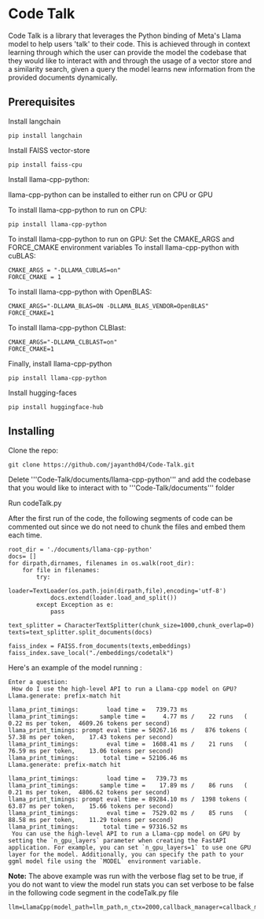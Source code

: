 # Code Talk
Code Talk is a library that leverages the Python binding of Meta's Llama model to help users 'talk' to their code. This is achieved through in context learning through which the user can provide the model the codebase that they would like to interact with and through the usage of a vector store and a similarity search, given a query the model learns new information from the provided documents dynamically.

## Prerequisites 
Install langchain 

```
pip install langchain
```  

Install FAISS vector-store
```
pip install faiss-cpu
``` 

Install llama-cpp-python:

llama-cpp-python can be installed to either run on CPU or GPU 
    
 To install llama-cpp-python to run on CPU:
 ```
 pip install llama-cpp-python
 ``` 
    
 To install llama-cpp-python to run on GPU:
 Set the CMAKE_ARGS and FORCE_CMAKE environment variables
 To install llama-cpp-python with cuBLAS:
 ```
 CMAKE_ARGS = "-DLLAMA_CUBLAS=on"
 FORCE_CMAKE = 1
 ```
 To install llama-cpp-python with OpenBLAS: 
 ```
 CMAKE_ARGS="-DLLAMA_BLAS=ON -DLLAMA_BLAS_VENDOR=OpenBLAS"
 FORCE_CMAKE=1
 ```
 To install llama-cpp-python CLBlast:
 ```
 CMAKE_ARGS="-DLLAMA_CLBLAST=on"
 FORCE_CMAKE=1
 ```
 Finally, install llama-cpp-python
 ```
 pip install llama-cpp-python
 ```
Install hugging-faces 
```
pip install huggingface-hub
```
## Installing
Clone the repo:
```
git clone https://github.com/jayanthd04/Code-Talk.git
```

Delete '''Code-Talk/documents/llama-cpp-python''' and add the codebase that you would like to interact with to '''Code-Talk/documents''' folder   

Run codeTalk.py

After the first run of the code, the following segments of code can be commented out since we do not need to chunk the files and embed them each time.

```
root_dir = './documents/llama-cpp-python'
docs= []
for dirpath,dirnames, filenames in os.walk(root_dir):
    for file in filenames:
        try:
            loader=TextLoader(os.path.join(dirpath,file),encoding='utf-8')
            docs.extend(loader.load_and_split())
        except Exception as e:
            pass

text_splitter = CharacterTextSplitter(chunk_size=1000,chunk_overlap=0)
texts=text_splitter.split_documents(docs)
``` 

```
faiss_index = FAISS.from_documents(texts,embeddings)
faiss_index.save_local("./embeddings/codetalk")
```

Here's an example of the model running :
```
Enter a question:
 How do I use the high-level API to run a Llama-cpp model on GPU?
Llama.generate: prefix-match hit

llama_print_timings:        load time =   739.73 ms
llama_print_timings:      sample time =     4.77 ms /    22 runs   (    0.22 ms per token,  4609.26 tokens per second)
llama_print_timings: prompt eval time = 50267.16 ms /   876 tokens (   57.38 ms per token,    17.43 tokens per second)
llama_print_timings:        eval time =  1608.41 ms /    21 runs   (   76.59 ms per token,    13.06 tokens per second)
llama_print_timings:       total time = 52106.46 ms
Llama.generate: prefix-match hit

llama_print_timings:        load time =   739.73 ms
llama_print_timings:      sample time =    17.89 ms /    86 runs   (    0.21 ms per token,  4806.62 tokens per second)
llama_print_timings: prompt eval time = 89284.10 ms /  1398 tokens (   63.87 ms per token,    15.66 tokens per second)
llama_print_timings:        eval time =  7529.02 ms /    85 runs   (   88.58 ms per token,    11.29 tokens per second)
llama_print_timings:       total time = 97316.52 ms
 You can use the high-level API to run a Llama-cpp model on GPU by setting the `n_gpu_layers` parameter when creating the FastAPI application. For example, you can set `n_gpu_layers=1` to use one GPU layer for the model. Additionally, you can specify the path to your ggml model file using the `MODEL` environment variable.
```
**Note:** The above example was run with the verbose flag set to be true, if you do not want to view the model run stats you can set verbose to be false in the following code segment in the codeTalk.py file 

```
llm=LlamaCpp(model_path=llm_path,n_ctx=2000,callback_manager=callback_manager,verbose=True,use_mlock=True,n_gpu_layers=30,n_threads=4,max_tokens=4000)
```
